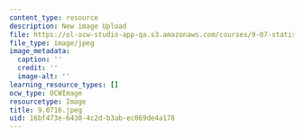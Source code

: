 ```yaml
---
content_type: resource
description: New image Upload
file: https://ol-ocw-studio-app-qa.s3.amazonaws.com/courses/9-07-statistics-for-brain-and-cognitive-science-fall-2016/16bf473e64304c2db3abec069de4a178_9.07f16.jpeg
file_type: image/jpeg
image_metadata:
  caption: ''
  credit: ''
  image-alt: ''
learning_resource_types: []
ocw_type: OCWImage
resourcetype: Image
title: 9.0716.jpeg
uid: 16bf473e-6430-4c2d-b3ab-ec069de4a178
---
```

